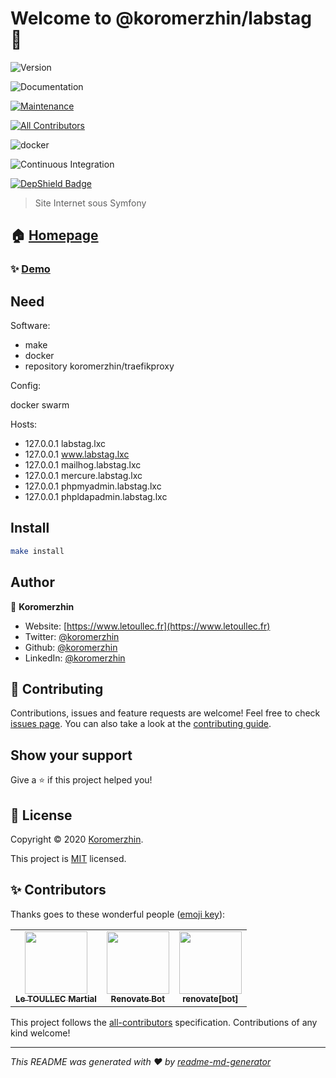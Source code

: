 # Welcome to @koromerzhin/labstag 👋

![Version](https://img.shields.io/badge/version-1.0.0-blue.svg?cacheSeconds=2592000)

![Documentation](https://img.shields.io/badge/documentation-yes-brightgreen.svg)

[![Maintenance](https://img.shields.io/badge/Maintained%3F-yes-green.svg)](https://github.com/koromerzhin/labstag/graphs/commit-activity)

<!-- ALL-CONTRIBUTORS-BADGE:START - Do not remove or modify this section -->
[![All Contributors](https://img.shields.io/badge/all_contributors-3-orange.svg?style=flat-square)](#contributors)
<!-- ALL-CONTRIBUTORS-BADGE:END -->

![docker](https://github.com/koromerzhin/labstag/workflows/docker/badge.svg?branch=develop)

![Continuous Integration](https://github.com/koromerzhin/labstag/workflows/Continuous%20Integration/badge.svg?branch=develop)

[![DepShield Badge](https://depshield.sonatype.org/badges/koromerzhin/labstag/depshield.svg)](https://depshield.github.io)

> Site Internet sous Symfony

## 🏠 [Homepage](https://github.com/koromerzhin/labstag#readme)

### ✨ [Demo](https://www.letoullec.fr)

## Need

Software:

- make
- docker
- repository koromerzhin/traefikproxy

Config:

docker swarm

Hosts:

- 127.0.0.1 labstag.lxc
- 127.0.0.1 www.labstag.lxc
- 127.0.0.1 mailhog.labstag.lxc
- 127.0.0.1 mercure.labstag.lxc
- 127.0.0.1 phpmyadmin.labstag.lxc
- 127.0.0.1 phpldapadmin.labstag.lxc

## Install

```sh
make install
```

## Author

👤 **Koromerzhin**

- Website: [https://www.letoullec.fr](https://www.letoullec.fr)
- Twitter: [@koromerzhin](https://twitter.com/koromerzhin)
- Github: [@koromerzhin](https://github.com/koromerzhin)
- LinkedIn: [@koromerzhin](https://linkedin.com/in/koromerzhin)

## 🤝 Contributing

Contributions, issues and feature requests are welcome!
Feel free to check [issues page](https://github.com/koromerzhin/labstag/issues).
You can also take a look at the [contributing guide](
    https://github.com/koromerzhin/labstag/blob/develop/CONTRIBUTING.md
    ).

## Show your support

Give a ⭐️ if this project helped you!

## 📝 License

Copyright © 2020 [Koromerzhin](https://github.com/koromerzhin).

This project is [MIT](
    https://github.com/koromerzhin/labstag/blob/develop/LICENSE
    ) licensed.

## ✨ Contributors

Thanks goes to these wonderful people ([emoji key](https://allcontributors.org/docs/en/emoji-key)):

<!-- ALL-CONTRIBUTORS-LIST:START - Do not remove or modify this section -->
<!-- prettier-ignore-start -->
<!-- markdownlint-disable -->
<table>
  <tr>
    <td align="center"><a href="https://github.com/koromerzhin"><img src="https://avatars0.githubusercontent.com/u/308012?v=4" width="100px;" alt=""/><br /><sub><b>Le TOULLEC Martial</b></sub></a></td>
    <td align="center"><a href="https://renovatebot.com"><img src="https://avatars0.githubusercontent.com/u/25180681?v=4" width="100px;" alt=""/><br /><sub><b>Renovate Bot</b></sub></a></td>
    <td align="center"><a href="https://github.com/apps/renovate"><img src="https://avatars1.githubusercontent.com/in/2740?v=4" width="100px;" alt=""/><br /><sub><b>renovate[bot]</b></sub></a></td>
  </tr>
</table>

<!-- markdownlint-restore -->
<!-- prettier-ignore-end -->

<!-- ALL-CONTRIBUTORS-LIST:END -->

This project follows the [all-contributors](https://github.com/all-contributors/all-contributors)
specification. Contributions of any kind welcome!

---

_This README was generated with ❤️ by
[readme-md-generator](https://github.com/kefranabg/readme-md-generator)_
